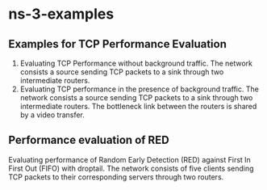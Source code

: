 # ns-3-examples
## Examples for TCP Performance Evaluation
1. Evaluating TCP Performance without background traffic. The network consists a source sending TCP packets to a sink through two intermediate routers. 
2. Evaluating TCP performance in the presence of background traffic. The network consists a source sending TCP packets to a sink through two intermediate routers. The bottleneck link between the routers is shared by a video transfer.
## Performance evaluation of RED
Evaluating performance of Random Early Detection (RED) against First In First Out (FIFO) with droptail. The network consists of five clients sending TCP packets to their corresponding servers through two routers.
